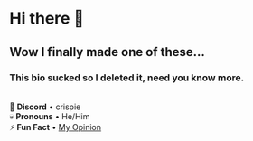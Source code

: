 # Hi there 👋
## Wow I finally made one of these...

### This bio sucked so I deleted it, need you know more. 
\
📨 **Discord** • crispie\
💀 **Pronouns** • He/Him\
⚡ **Fun Fact** • [My Opinion](https://www.youtube.com/watch?v=Vbw9vbZYHq0)

<!--
**CrispieFB/CrispieFB** is a ✨ _special_ ✨ repository because its `README.md` (this file) appears on your GitHub profile.

Here are some ideas to get you started:

- 🔭 I’m currently working on ...
- 🌱 I’m currently learning ...
- 👯 I’m looking to collaborate on ...
- 🤔 I’m looking for help with ...
- 💬 Ask me about ...
- 📫 How to reach me: ...
- 😄 Pronouns: ...
- ⚡ Fun fact: ...
-->
